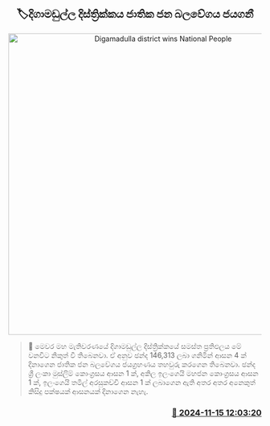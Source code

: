 <p align='center'><b><h2 align='center' title='Digamadulla district wins National People's Power'>🏷දිගාමඩුල්ල දිස්ත්‍රික්කය ජාතික ජන බලවේගය ජයගනී</h2></b></p>
<p align='center'><img src='https://helakuru.sgp1.cdn.digitaloceanspaces.com/esana/images/lib/parliment-election-result.jpg' width='600' alt='Digamadulla district wins National People's Power'></p>

>📝 මෙවර මහ මැතිවරණයේ දිගාමඩුල්ල දිස්ත්‍රික්කයේ සමස්ත ප්‍රතිඵලය මේ වනවිට නිකුත් වී තිබෙනවා.
ඒ අනුව ඡන්ද 146,313 ලබා ගනිමින් ආසන 4 ක් දිනාගෙන ජාතික ජන බලවේගය ජයග්‍රහණය තහවුරු කරගෙන තිබෙනවා.
ඡන්ද ශ්‍රී ලංකා මුස්ලිම් කොංග්‍රසය ආසන 1 ක්, අකිල ඉලංගෙයි මහජන කොංග්‍රසය ආසන 1 ක්, ඉලංගෙයි තමිල් අරසුකච්චි ආසන 1 ක් ලබාගෙන ඇති අතර අතර අනෙකුත් කිසිදු පක්ෂයක් ආසනයක් දිනාගෙන නැහැ.


<h3 align='right'><a href='https://www.helakuru.lk/esana/p/105090/'>📅 2024-11-15 12:03:20</a></h3>
